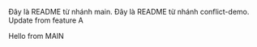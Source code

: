 
Đây là README từ nhánh main.
Đây là README từ nhánh conflict-demo.
Update from feature A

Hello from MAIN